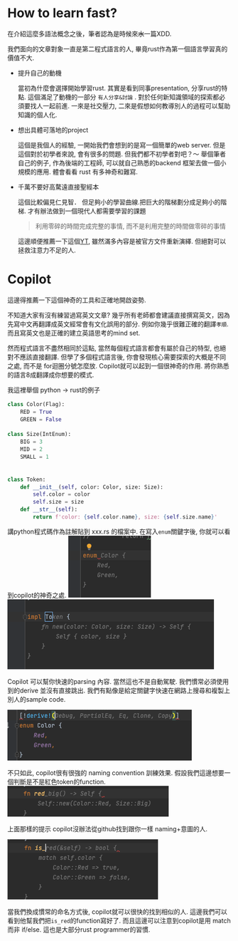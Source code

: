 # How to learn fast?
在介紹這麼多語法概念之後，筆者認為是時候來~~水~~一篇XDD.

我們面向的文章對象一直是第二程式語言的人, 畢竟rust作為第一個語言學習真的價值不大.

 - 提升自己的動機

    當初為什麼會選擇開始學習rust. 其實是看到同事presentation, 分享rust的特點. 這個滿足了動機的一部分 `有人分享&討論` . 對於任何新知識領域的探索都必須要找人一起前進. 一來是社交壓力, 二來是假想如何教導別人的過程可以幫助知識的個人化.
 - 想出具體可落地的project

    這個是我個人的經驗, 一開始我們會想到的是寫一個簡單的web server. 但是這個對於初學者來說, 會有很多的問題. 但我們都不初學者對吧？～ 舉個筆者自己的例子, 作為後端的工程師, 可以就自己熟悉的backend 框架去做一個小規模的應用. 體會看看 rust 有多神奇和難寫.
 
 - 千萬不要好高騖遠直接聖經本
    
   這個比較偏見仁見智． 但足夠小的學習曲線.把巨大的階梯劃分成足夠小的階梯. 才有辦法做到一個現代人都需要學習的課題
   >利用零碎的時間完成完整的事情, 而不是利用完整的時間做零碎的事情
   
    這邊順便推薦一下這個[YT](https://www.youtube.com/c/LetsGetRusty), 雖然滿多內容是被官方文件重新演繹. 但絕對可以拯救注意力不足的人.

# Copilot

這邊得推薦一下這個神奇的工具和正確地開啟姿勢. 

不知道大家有沒有練習過寫英文文章?
幾乎所有老師都會建議直接撰寫英文，因為先寫中文再翻譯成英文經常會有文化誤用的部分. 例如你幾乎很難正確的翻譯`孝順`.
而且寫英文也是正確的建立英語思考的mind set. 

然而程式語言不盡然相同於這點, 當然每個程式語言都會有屬於自己的特型, 也絕對不應該直接翻譯. 但學了多個程式語言後, 你會發現核心需要探索的大概是不同之處, 而不是 for迴圈分號怎麼放.
Copilot就可以起到一個很神奇的作用. 將你熟悉的語言8成翻譯成你想要的模式.

我這裡舉個 python -> rust的例子

``` python
class Color(Flag):
    RED = True
    GREEN = False

class Size(IntEnum):
    BIG = 3
    MID = 2
    SMALL = 1


class Token:
    def __init__(self, color: Color, size: Size):
        self.color = color
        self.size = size
    def __str__(self):
        return f'color: {self.color.name}, size: {self.size.name}'
```

講python程式碼作為註解貼到  xxx.rs 的檔案中. 在寫入`enum`關鍵字後, 你就可以看到copilot的神奇之處.
![img.png](images/copilot/img.png)
![img_1.png](images/copilot/img_1.png)

Copilot 可以幫你快速的parsing 內容. 當然這也不是自動駕駛. 我們慣常必須使用到的derive 並沒有直接跳出.
我們有點像是給定關鍵字快速在網路上搜尋和複製上別人的sample code.

![img_2.png](images/copilot/img_2.png)

不只如此, copilot很有很強的 naming convention 訓練效果. 
假設我們這邊想要一個判斷是不是紅色token的function. 
![img_3.png](images/copilot/img_3.png)

上面那樣的提示 copilot沒辦法從github找到跟你一樣 naming+意圖的人.

![img_4.png](images/copilot/img_4.png)

當我們換成慣常的命名方式後, copilot就可以很快的找到相似的人. 這邊我們可以看到他幫我們把`is_red`的function寫好了.
而且這邊可以注意到copilot是用 match 而非 if/else. 這也是大部分rust programmer的習慣.
